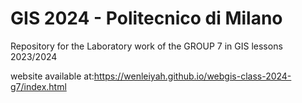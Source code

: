 # GIS 2024 - Politecnico di Milano

Repository for the Laboratory work of the GROUP 7 in GIS lessons 2023/2024 

website available at:https://wenleiyah.github.io/webgis-class-2024-g7/index.html
